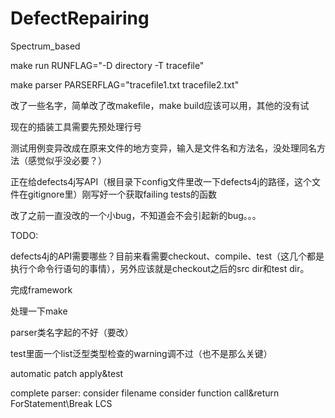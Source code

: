 # DefectRepairing
Spectrum_based

make run RUNFLAG="-D directory -T tracefile"

make parser PARSERFLAG="tracefile1.txt tracefile2.txt"

改了一些名字，简单改了改makefile，make build应该可以用，其他的没有试

现在的插装工具需要先预处理行号

测试用例变异改成在原来文件的地方变异，输入是文件名和方法名，没处理同名方法（感觉似乎没必要？）

正在给defects4j写API（根目录下config文件里改一下defects4j的路径，这个文件在gitignore里）刚写好一个获取failing tests的函数

改了之前一直没改的一个小bug，不知道会不会引起新的bug。。。

TODO:

defects4j的API需要哪些？目前来看需要checkout、compile、test（这几个都是执行个命令行语句的事情），另外应该就是checkout之后的src dir和test dir。

完成framework

处理一下make

parser类名字起的不好（要改）

test里面一个list泛型类型检查的warning调不过（也不是那么关键）


automatic patch apply&test

complete parser:
	consider filename
	consider function call&return
	ForStatement\Break
        LCS
